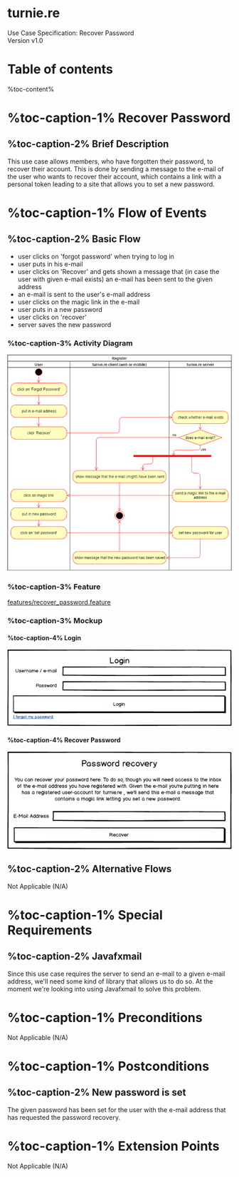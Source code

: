 # turnie.re

Use Case Specification: Recover Password  
Version v1.0

# Table of contents

%toc-content%

# %toc-caption-1% Recover Password

## %toc-caption-2% Brief Description

This use case allows members, who have forgotten their password, to recover their account.
This is done by sending a message to the e-mail of the user who wants to recover their account, which contains a link with a personal token leading to a site that allows you to set a new password.

# %toc-caption-1% Flow of Events

## %toc-caption-2% Basic Flow

 - user clicks on 'forgot password' when trying to log in
 - user puts in his e-mail
 - user clicks on 'Recover' and gets shown a message that (in case the user with given e-mail exists) an e-mail has been sent to the given address
 - an e-mail is sent to the user's e-mail address
 - user clicks on the magic link in the e-mail
 - user puts in a new password
 - user clicks on 'recover'
 - server saves the new password
 
### %toc-caption-3% Activity Diagram
![Activity Diagram](../../imgs/use_case_recoverpassword.png)

### %toc-caption-3% Feature
[features/recover_password.feature](../../features/recover_password.feature)

### %toc-caption-3% Mockup

#### %toc-caption-4% Login
![Mockuo](../../imgs/mockup_login.png)

#### %toc-caption-4% Recover Password
![Mockuo](../../imgs/mockup_recoverpassword.png)

## %toc-caption-2% Alternative Flows
Not Applicable (N/A)

# %toc-caption-1% Special Requirements

## %toc-caption-2% Javafxmail
Since this use case requires the server to send an e-mail to a given e-mail address, we'll need some kind of library that allows us to do so.
At the moment we're looking into using Javafxmail to solve this problem.

# %toc-caption-1% Preconditions
Not Applicable (N/A)

# %toc-caption-1% Postconditions

## %toc-caption-2% New password is set
The given password has been set for the user with the e-mail address that has requested the password recovery.

# %toc-caption-1% Extension Points
Not Applicable (N/A)
